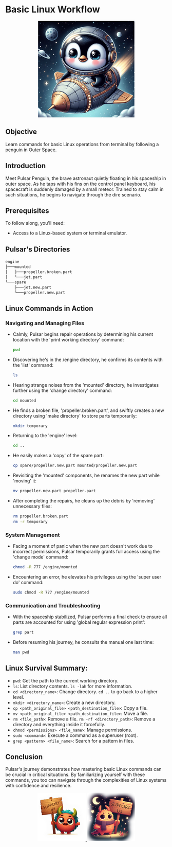 # Basic Linux Workflow

<div style="text-align:center;">
  <img src="https://github.com/Vitrua/images/blob/main/linux/penguinspace.jpg?raw=true" alt="Penguin in Space" width="300" height="300">
</div>

## Objective

Learn commands for basic Linux operations from terminal by following a penguin in Outer Space. 

## Introduction

Meet Pulsar Penguin, the brave astronaut quietly floating in his spaceship in outer space. As he taps with his fins on the control panel keyboard, his spacecraft is suddenly damaged by a small meteor. Trained to stay calm in such situations, he begins to navigate through the dire scenario.

## Prerequisites

To follow along, you'll need:

- Access to a Linux-based system or terminal emulator.

## Pulsar's Directories

```
engine
├───mounted
│   ├───propeller.broken.part
│   └───jet.part
└───spare
    ├───jet.new.part
    └───propeller.new.part
```

## Linux Commands in Action

### Navigating and Managing Files

- Calmly, Pulsar begins repair operations by determining his current location with the 'print working directory' command:
  ```bash
  pwd
  ```

- Discovering he's in the /engine directory, he confirms its contents with the 'list' command:
  ```bash
  ls
  ```

- Hearing strange noises from the 'mounted' directory, he investigates further using the 'change directory' command:
  ```bash
  cd mounted
  ```

- He finds a broken file, 'propeller.broken.part', and swiftly creates a new directory using 'make directory' to store parts temporarily:
  ```bash
  mkdir temporary
  ```

- Returning to the 'engine' level:
  ```bash
  cd ..
  ```

- He easily makes a 'copy' of the spare part:
  ```bash
  cp spare/propeller.new.part mounted/propeller.new.part
  ```

- Revisiting the 'mounted' components, he renames the new part while 'moving' it:
  ```bash
  mv propeller.new.part propeller.part
  ```

- After completing the repairs, he cleans up the debris by 'removing' unnecessary files:
  ```bash
  rm propeller.broken.part
  rm -r temporary
  ```

### System Management

- Facing a moment of panic when the new part doesn't work due to incorrect permissions, Pulsar temporarily grants full access using the 'change mode' command:
  ```bash
  chmod -R 777 /engine/mounted
  ```

- Encountering an error, he elevates his privileges using the 'super user do' command:
  ```bash
  sudo chmod -R 777 /engine/mounted
  ```

### Communication and Troubleshooting

- With the spaceship stabilized, Pulsar performs a final check to ensure all parts are accounted for using 'global regular expression print':
  ```bash
  grep part
  ```

- Before resuming his journey, he consults the manual one last time:
  ```bash
  man pwd
  ```

## Linux Survival Summary:

- `pwd`: Get the path to the current working directory.
- `ls`: List directory contents. `ls -lah` for more information.
- `cd <directory_name>`: Change directory. `cd ..` to go back to a higher level.
- `mkdir <directory_name>`: Create a new directory.
- `cp <path_original_file> <path_destination_file>`: Copy a file.
- `mv <path_original_file> <path_destination_file>`: Move a file.
- `rm <file_path>`: Remove a file. `rm -rf <directory_path>`: Remove a directory and everything inside it forcefully.
- `chmod <permissions> <file_name>`: Manage permissions.
- `sudo <command>`: Execute a command as a superuser (root).
- `grep <pattern> <file_name>`: Search for a pattern in files.

## Conclusion

Pulsar's journey demonstrates how mastering basic Linux commands can be crucial in critical situations. By familiarizing yourself with these commands, you too can navigate through the complexities of Linux systems with confidence and resilience.


<div style="text-align:center;">
  <a href="https://patreon.com/Vitrua">
    <img src="https://github.com/Vitrua/images/blob/main/others/supportmonlight.png?raw=true#only-light" alt="wiz" width="150" height="150">
    <img src="https://github.com/Vitrua/images/blob/main/others/supportmon.png?raw=true#only-dark" alt="wiz" width="150" height="150">
  </a>
</div>